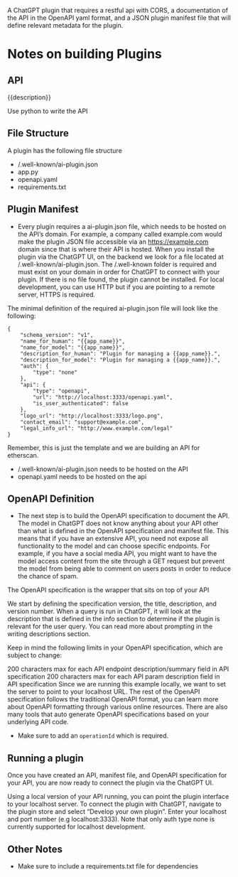 A ChatGPT plugin that requires a restful api with CORS, a documentation of the API in the OpenAPI yaml format, and a 
JSON plugin manifest file that will define relevant metadata for the plugin.

# Notes on building Plugins

## API
{{description}}

Use python to write the API

## File Structure
A plugin has the following file structure
- /.well-known/ai-plugin.json
- app.py
- openapi.yaml
- requirements.txt


## Plugin Manifest
* Every plugin requires a ai-plugin.json file, which needs to be hosted on the API’s domain. For example, a company called example.com would make the plugin JSON file accessible via an https://example.com domain since that is where their API is hosted. When you install the plugin via the ChatGPT UI, on the backend we look for a file located at /.well-known/ai-plugin.json. The /.well-known folder is required and must exist on your domain in order for ChatGPT to connect with your plugin. If there is no file found, the plugin cannot be installed. For local development, you can use HTTP but if you are pointing to a remote server, HTTPS is required.

The minimal definition of the required ai-plugin.json file will look like the following:
```
{
    "schema_version": "v1",
    "name_for_human": "{{app_name}}",
    "name_for_model": "{{app_name}}",
    "description_for_human": "Plugin for managing a {{app_name}}.",
    "description_for_model": "Plugin for managing a {{app_name}}.",
    "auth": {
        "type": "none"
    },
    "api": {
        "type": "openapi",
        "url": "http://localhost:3333/openapi.yaml",
        "is_user_authenticated": false
    },
    "logo_url": "http://localhost:3333/logo.png",
    "contact_email": "support@example.com",
    "legal_info_url": "http://www.example.com/legal"
}
```
Remember, this is just the template and we are building an API for etherscan.

* /.well-known/ai-plugin.json needs to be hosted on the API
* openapi.yaml needs to be hosted on the api 

## OpenAPI Definition

* The next step is to build the OpenAPI specification to document the API. The model in ChatGPT does not know anything about your API other than what is defined in the OpenAPI specification and manifest file. This means that if you have an extensive API, you need not expose all functionality to the model and can choose specific endpoints. For example, if you have a social media API, you might want to have the model access content from the site through a GET request but prevent the model from being able to comment on users posts in order to reduce the chance of spam.

The OpenAPI specification is the wrapper that sits on top of your API

We start by defining the specification version, the title, description, and version number. When a query is run in ChatGPT, it will look at the description that is defined in the info section to determine if the plugin is relevant for the user query. You can read more about prompting in the writing descriptions section.

Keep in mind the following limits in your OpenAPI specification, which are subject to change:

200 characters max for each API endpoint description/summary field in API specification
200 characters max for each API param description field in API specification
Since we are running this example locally, we want to set the server to point to your localhost URL. The rest of the OpenAPI specification follows the traditional OpenAPI format, you can learn more about OpenAPI formatting through various online resources. There are also many tools that auto generate OpenAPI specifications based on your underlying API code.

* Make sure to add an `operationId` which is required.

## Running a plugin
Once you have created an API, manifest file, and OpenAPI specification for your API, you are now ready to connect the plugin via the ChatGPT UI.

Using a local version of your API running, you can point the plugin interface to your localhost server. To connect the plugin with ChatGPT, navigate to the plugin store and select “Develop your own plugin”. Enter your localhost and port number (e.g localhost:3333). Note that only auth type none is currently supported for localhost development.

## Other Notes
* Make sure to include a requirements.txt file for dependencies
